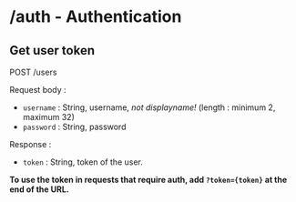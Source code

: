 # /auth - Authentication

## Get user token

POST /users

Request body :

- `username` : String, username, _not displayname!_ (length : minimum 2, maximum 32)
- `password` : String, password

Response :

- `token` : String, token of the user.

**To use the token in requests that require auth, add `?token={token}` at the end of the URL.**
